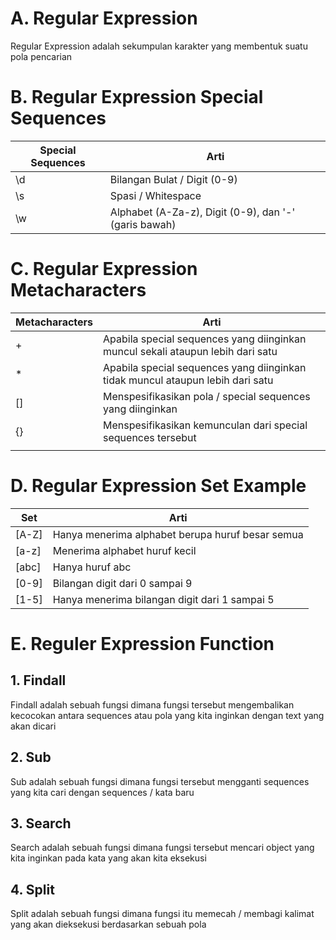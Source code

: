 # A. Regular Expression

Regular Expression adalah sekumpulan karakter yang membentuk suatu pola pencarian

# B. Regular Expression Special Sequences
| Special Sequences   | Arti                                                  |
|---------------------|-------------------------------------------------------|
| \d                  | Bilangan Bulat / Digit (0-9)                          |
| \s                  | Spasi / Whitespace                                    |
| \w                  | Alphabet (A-Za-z), Digit (0-9), dan '-' (garis bawah) |

# C. Regular Expression Metacharacters
| Metacharacters   | Arti                                                                            |
|------------------|---------------------------------------------------------------------------------|
| +                | Apabila special sequences yang diinginkan muncul sekali ataupun lebih dari satu |
| *                | Apabila special sequences yang diinginkan tidak muncul ataupun lebih dari satu  |
| []               | Menspesifikasikan pola / special sequences yang diinginkan                      |
| {}               | Menspesifikasikan kemunculan dari special sequences tersebut                    |
| |                | Pernyataan logika OR pada Regex                                                 |

# D. Regular Expression Set Example
| Set   | Arti                                             |
|-------|--------------------------------------------------|
| [A-Z] | Hanya menerima alphabet berupa huruf besar semua |
| [a-z] | Menerima alphabet huruf kecil                    |
| [abc] | Hanya huruf abc                                  |
| [0-9] | Bilangan digit dari 0 sampai 9                   |
| [1-5] | Hanya menerima bilangan digit dari 1 sampai 5    |

# E. Reguler Expression Function
## 1. Findall
Findall adalah sebuah fungsi dimana fungsi tersebut mengembalikan kecocokan antara sequences atau pola yang kita inginkan dengan text yang akan dicari
## 2. Sub
Sub adalah sebuah fungsi dimana fungsi tersebut mengganti sequences yang kita cari dengan sequences / kata baru
## 3. Search
Search adalah sebuah fungsi dimana fungsi tersebut mencari object yang kita inginkan pada kata yang akan kita eksekusi
## 4. Split
Split adalah sebuah fungsi dimana fungsi itu memecah / membagi kalimat yang akan dieksekusi berdasarkan sebuah pola
